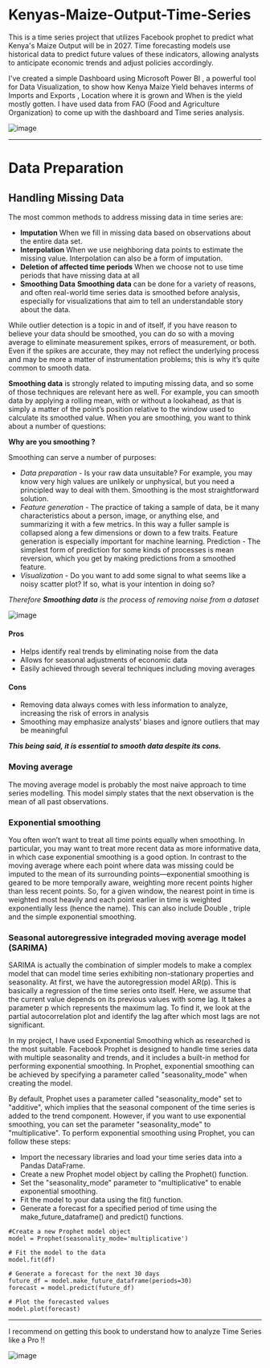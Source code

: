 # Kenyas-Maize-Output-Time-Series
This is a time series project that utilizes Facebook prophet to predict what Kenya's Maize Output will be in 2027.
Time forecasting models use historical data to predict future values of these indicators, allowing analysts to anticipate economic trends and adjust policies accordingly.

I've created a simple Dashboard using Microsoft Power BI , a powerful tool for Data Visualization, to show how Kenya Maize Yield 
behaves interms of Imports and Exports , Location where it is grown and When is the yield mostly gotten. I have used data from FAO
(Food and Agriculture Organization) to come up with the dashboard and Time series analysis.

![image](https://user-images.githubusercontent.com/63351043/230066193-4e79fbc5-46d2-4f1a-a881-a90b404944b1.png)

- - - -

# Data Preparation 

## Handling Missing Data 
The most common methods to address missing data in time series are: 
- **Imputation**
When we fill in missing data based on observations about the entire data set.
- **Interpolation**
When we use neighboring data points to estimate the missing value. Interpolation can also be a form of imputation.
- **Deletion of affected time periods**
When we choose not to use time periods that have missing data at all
- **Smoothing Data**
__Smoothing data__ can be done for a variety of reasons, and often real-world time series data is smoothed before analysis, especially for visualizations that aim to tell an understandable story about the data. 

While outlier detection is a topic in and of itself, if you have reason to believe your data should be smoothed, you can do so with a moving average to eliminate measurement spikes, errors of measurement, or both. Even if the spikes are accurate, they
may not reflect the underlying process and may be more a matter of instrumentation problems; this is why it’s quite common to smooth data.

__Smoothing data__ is strongly related to imputing missing data, and so some of those techniques are relevant here as well. For example, you can smooth data by applying a rolling mean, with or without a lookahead, as that is simply a matter of the point’s
position relative to the window used to calculate its smoothed value.
When you are smoothing, you want to think about a number of questions:

**Why are you smoothing ?**

Smoothing can serve a number of purposes: 
- *Data preparation* - Is your raw data unsuitable? For example, you may know very high values are unlikely or unphysical, but you need a principled way to deal with them. Smoothing is the most straightforward solution.
- *Feature generation* - The practice of taking a sample of data, be it many characteristics about a person, image, or anything else, and summarizing it with a few metrics. In this way a fuller sample is collapsed along a few dimensions or down to a few
traits. Feature generation is especially important for machine learning.
Prediction - The simplest form of prediction for some kinds of processes is mean reversion, which you get by making predictions from a smoothed feature.
- *Visualization* - Do you want to add some signal to what seems like a noisy scatter plot? If so, what is your intention in doing so?

*Therefore __Smoothing data__ is the process of removing noise from a dataset*

![image](https://www.investopedia.com/thmb/AlWZjs7tasYiBJGyzVOl1cObsKU=/750x0/filters:no_upscale():max_bytes(150000):strip_icc():format(webp)/dotdash_Final_Strategies_Applications_Behind_The_50_Day_EMA_INTC_AAPL_Jul_2020-03-4913804fedb2488aa6a3e60de37baf4d.jpg)

#### Pros 
- Helps identify real trends by eliminating noise from the data 
- Allows for seasonal adjustments of economic data 
- Easily achieved through several techniques including moving averages 
#### Cons
- Removing data always comes with less information to analyze, increasing the risk of errors in analysis
- Smoothing may emphasize analysts' biases and ignore outliers that may be meaningful

***This being said, it is essential to smooth data despite its cons.***

### Moving average
The moving average model is probably the most naive approach to time series modelling. This model simply states that the next observation is the mean of all past observations.
### Exponential smoothing

You often won’t want to treat all time points equally when smoothing. In particular, you may want to treat more recent data as more informative data, in which case exponential smoothing is a good option. In contrast to the moving average where each point where data was missing could be imputed to the mean of its surrounding points—exponential smoothing is geared to be more temporally aware, weighting more recent points higher than less recent points. So, for a given window, the nearest point in time is weighted most heavily and each point earlier in time is weighted exponentially less (hence the name).
This can also include Double , triple and the simple exponential smoothing.

### Seasonal autoregressive integraded moving average model (SARIMA)
SARIMA is actually the combination of simpler models to make a complex model that can model time series exhibiting non-stationary properties and seasonality. At first, we have the autoregression model AR(p). This is basically a regression of the time series onto itself. Here, we assume that the current value depends on its previous values with some lag. It takes a parameter p which represents the maximum lag. To find it, we look at the partial autocorrelation plot and identify the lag after which most lags are not significant.

In my project, I have used Exponential Smoothing which as researched is the most suitable.
Facebook Prophet is designed to handle time series data with multiple seasonality and trends, and it includes a built-in method for performing exponential smoothing. In Prophet, exponential smoothing can be achieved by specifying a parameter called "seasonality_mode" when creating the model.

By default, Prophet uses a parameter called "seasonality_mode" set to "additive", which implies that the seasonal component of the time series is added to the trend component. However, if you want to use exponential smoothing, you can set the parameter "seasonality_mode" to "multiplicative".
To perform exponential smoothing using Prophet, you can follow these steps:
- Import the necessary libraries and load your time series data into a Pandas DataFrame.
- Create a new Prophet model object by calling the Prophet() function.
- Set the "seasonality_mode" parameter to "multiplicative" to enable exponential smoothing.
- Fit the model to your data using the fit() function.
- Generate a forecast for a specified period of time using the make_future_dataframe() and predict() functions.

```python:
#Create a new Prophet model object
model = Prophet(seasonality_mode='multiplicative') 

# Fit the model to the data
model.fit(df) 

# Generate a forecast for the next 30 days
future_df = model.make_future_dataframe(periods=30)  
forecast = model.predict(future_df)

# Plot the forecasted values
model.plot(forecast) 
```
- - - - 

I recommend on getting this book to understand how to analyze Time Series like a Pro !!

![image](https://user-images.githubusercontent.com/63351043/231533189-1ebbbe73-c3cf-4dab-b1e4-29acbf147d1c.png)
